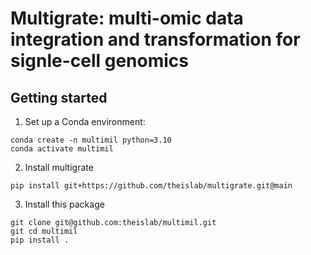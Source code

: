 # Multigrate: multi-omic data integration and transformation for signle-cell genomics

## Getting started
1. Set up a Conda environment:
```
conda create -n multimil python=3.10
conda activate multimil
```

2. Install multigrate
```
pip install git+https://github.com/theislab/multigrate.git@main
```

3. Install this package
```
git clone git@github.com:theislab/multimil.git
git cd multimil
pip install .
```

